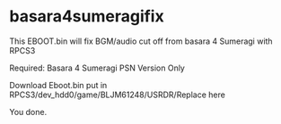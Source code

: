 # basara4sumeragifix
This EBOOT.bin will fix BGM/audio cut off from basara 4 Sumeragi with RPCS3

Required:
Basara 4 Sumeragi PSN Version Only

Download Eboot.bin put in RPCS3/dev_hdd0/game/BLJM61248/USRDR/Replace here

You done.

